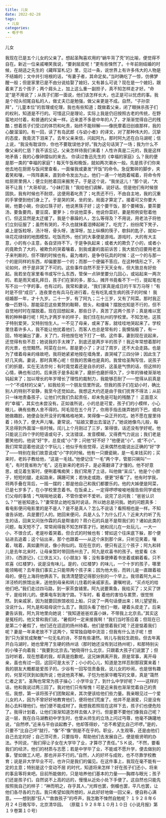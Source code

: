 ```yaml
---
title: 儿女
date: 2022-02-28
tags:
 - 儿女
categories:
 - 电子书
---
```




儿女

我现在已是五个儿女的父亲了。想起圣陶喜欢用的“蜗牛背了壳”的比喻，便觉得不自在。新近一位亲戚嘲笑我说，“要剥层皮呢！”更有些悚然了。十年前刚结婚的时候，在胡适之先生的《藏晖室札记》里，见过一条，说世界上有许多伟大的人物是不结婚的；文中并引培根的话，“有妻子者，其命定矣。”当时确吃了一惊，仿佛梦醒一般；但是家里已是不由分说给娶了媳妇，又有甚么可说？现在是一个媳妇，跟着来了五个孩子；两个肩头上，加上这么重一副担子，真不知怎样走才好。“命定”是不用说了；从孩子们那一面说，他们该怎样长大，也正是可以忧虑的事。我是个彻头彻尾自私的人，做丈夫已是勉强，做父亲更是不成。自然，“子孙崇拜”，“儿童本位”的哲理或伦理，我也有些知道；既做着父亲，闭了眼抹杀孩子们的权利，知道是不行的。可惜这只是理论，实际上我是仍旧按照古老的传统，在野蛮地对付着，和普通的父亲一样。近来差不多是中年的人了，才渐渐觉得自己的残酷；想着孩子们受过的体罚和叱责，始终不能辩解——像抚摩着旧创痕那样，我的心酸溜溜的。有一回，读了有岛武郎《与幼小者》的译文，对了那种伟大的，沉挚的态度，我竟流下泪来了。去年父亲来信，问起阿九，那时阿九还在白马湖呢；信上说，“我没有耽误你，你也不要耽误他才好。”我为这句话哭了一场；我为什么不像父亲的仁慈？我不该忘记，父亲怎样待我们来着！人性许真是二元的，我是这样地矛盾；我的心像钟摆似的来去。
你读过鲁迅先生的《幸福的家庭》么？我的便是那一类的“幸福的家庭”！每天午饭和晚饭，就如两次潮水一般。先是孩子们你来他去地在厨房与饭间里查看，一面催我或妻发“开饭”的命令。急促繁碎的脚步，夹着笑和嚷，一阵阵袭来，直到命令发出为止。他们一递一个地跑着喊着，将命令传给厨房里佣人；便立刻抢着回来搬凳子。于是这个说，“我坐这儿！”那个说，“大哥不让我！”大哥却说，“小妹打我！”我给他们调解，说好话。但是他们有时候很固执，我有时候也不耐烦，这便用着叱责了；叱责还不行，不由自主地，我的沉重的手掌便到他们身上了。于是哭的哭，坐的坐，局面才算定了。接着可又你要大碗，他要小碗，你说红筷子好，他说黑筷子好；这个要干饭，那个要稀饭，要茶要汤，要鱼要肉，要豆腐，要萝卜；你说他菜多，他说你菜好。妻是照例安慰着他们，但这显然是太迂缓了。我是个暴躁的人，怎么等得及？不用说，用老法子将他们立刻征服了；虽然有哭的，不久也就抹着泪捧起碗了。吃完了，纷纷爬下凳子，桌上是饭粒呀，汤汁呀，骨头呀，渣滓呀，加上纵横的筷子，欹斜的匙子，就如一块花花绿绿的地图模型。吃饭而外，他们的大事便是游戏。游戏时，大的有大主意，小的有小主意，各自坚持不下，于是争执起来；或者大的欺负了小的，或者小的竟欺负了大的，被欺负的哭着嚷着，到我或妻的面前诉苦；我大抵仍旧要用老法子来判断的，但不理的时候也有。最为难的，是争夺玩具的时候：这一个的与那一个的是同样的东西，却偏要那一个的；而那一个便偏不答应。在这种情形之下，不论如何，终于是非哭了不可的。这些事件自然不至于天天全有，但大致总有好些起。我若坐在家里看书或写什么东西，管保一点钟里要分几回心，或站起来一两次的。若是雨天或礼拜日，孩子们在家的多，那么，摊开书竟看不下一行，提起笔也写不出一个字的事，也有过的。我常和妻说，“我们家真是成日的千军万马呀！”有时是不但“成日”，连夜里也有兵马在进行着，在有吃乳或生病的孩子的时候！
    我结婚那一年，才十九岁。二十一岁，有了阿九；二十三岁，又有了阿菜。那时我正像一匹野马，那能容忍这些累赘的鞍鞯，辔头，和缰绳？摆脱也知是不行的，但不自觉地时时在摆脱着。现在回想起来，那些日子，真苦了这两个孩子；真是难以宽宥的种种暴行呢！阿九才两岁半的样子，我们住在杭州的学校里。不知怎地，这孩子特别爱哭，又特别怕生人。一不见了母亲，或来了客，就哇哇地哭起来了。学校里住着许多人，我不能让他扰着他们，而客人也总是常有的；我懊恼极了，有一回，特地骗出了妻，关了门，将他按在地下打了一顿。这件事，妻到现在说起来，还觉得有些不忍；她说我的手太辣了，到底还是两岁半的孩子！我近年常想着那时的光景，也觉黯然。阿菜在台州，那是更小了；才过了周岁，还不大会走路。也是为了缠着母亲的缘故吧，我将她紧紧地按在墙角里，直哭喊了三四分钟；因此生了好几天病。妻说，那时真寒心呢！但我的苦痛也是真的。我曾给圣陶写信，说孩子们的折磨，实在无法奈何；有时竟觉着还是自杀的好。这虽是气愤的话，但这样的心情，确也有过的。后来孩子是多起来了，磨折也磨折得久了，少年的锋棱渐渐地钝起来了；加以增长的年岁增长了理性的裁制力，我能够忍耐了——觉得从前真是一个“不成材的父亲”，如我给另一个朋友信里所说。但我的孩子们在幼小时，确比别人的特别不安静，我至今还觉如此。我想这大约还是由于我们抚育不得法；从前只一味地责备孩子，让他们代我们负起责任，却未免是可耻的残酷了！
    正面意义的“幸福”，其实也未尝没有。正如谁所说，小的总是可爱，孩子们的小模样，小心眼儿，确有些教人舍不得的。阿毛现在五个月了，你用手指去拨弄她的下巴，或向她做趣脸，她便会张开没牙的嘴格格地笑，笑得像一朵正开的花。她不愿在屋里待着；待久了，便大声儿嚷。妻常说，“姑娘又要出去溜达了。”她说她像鸟儿般，每天总得到外面溜一些时候。闰儿上个月刚过了三岁，笨得很，话还没有学好呢。他只能说三四个字的短语或句子，文法错误，发音模糊，又得费气力说出；我们老是要笑他的。他说“好”字，总变成“小”字；问他“好不好？”他便说“小”，或“不小”。我们常常逗着他说这个字玩儿；他似乎有些觉得，近来偶然也能说出正确的“好”字了——特别在我们故意说成“小”字的时候。他有一只搪瓷碗，是一毛来钱买的；买来时，老妈子教给他，“这是一毛钱。”他便记住“一毛”两个字，管那只碗叫“一毛”，有时竟省称为“毛”。这在新来的老妈子，是必需翻译了才懂的。他不好意思，或见着生客时，便咧着嘴痴笑；我们常用了土话，叫他做“呆瓜”。他是个小胖子，短短的腿，走起路来，蹒跚可笑；若快走或跑，便更“好看”了。他有时学我，将两手叠在背后，一摇一摆的；那是他自己和我们都要乐的。他的大姊便是阿菜，已是七岁多了，在小学校里念着书。在饭桌上，一定得啰啰唆唆地报告些同学或他们父母的事情；气喘喘地说着，不管你爱听不爱听。说完了总问我：“爸爸认识么？”“爸爸知道么？”妻常禁止她吃饭时说话，所以她总是问我。她的问题真多：看电影便问电影里的是不是人？是不是真人？怎么不说话？看照相也是一样。不知谁告诉她，兵是要打人的。她回来便问，兵是人么？为什么打人？近来大约听了先生的话，回来又问张作霖的兵是帮谁的？蒋介石的兵是不是帮我们的？诸如此类的问题，每天短不了，常常闹得我不知怎样答才行。她和闰儿在一处玩儿，一大一小，不很合式，老是吵着哭着。但合式的时候也有：臂如这个往床底下躲，那个便钻进去追着；这个钻出来，那个也跟着——从这个床到那个床，只听见笑着，嚷着，喘着，真如妻所说，像小狗似的。现在在京的，便只有这三个孩子；阿九和转儿是去年北来时，让母亲暂时带回扬州去了。阿九是欢喜书的孩子。他爱看《水浒》，《西游记》，《三侠五义》，《小朋友》等；没有事便捧着书坐着或躺着看。只不欢喜《红楼梦》，说是没有味儿。是的，《红楼梦》的味儿，一个十岁的孩子，哪里能领略呢？去年我们事实上只能带两个孩子来；因为他大些，而转儿是一直跟着祖母的，便在上海将他俩丢下。我清清楚楚记得那分别的一个早上。我领着阿九从二洋泾桥的旅馆出来，送他到母亲和转儿住着的亲戚家去。妻嘱咐说，“买点吃的给他们吧。”我们走过四马路，到一家茶食铺里。阿九说要熏鱼，我给买了；又买了饼干，是给转儿的。便乘电车到海宁路。下车时，看
着他的害怕与累赘，很觉恻然。到亲戚家，因为就要回旅馆收拾上船，只说了一两句话便出来；转儿望望我，没说什么，阿九是和祖母说什么去了。我回头看了他们一眼，硬着头皮走了。后来妻告诉我，阿九背地里向她说：“我知道爸爸欢喜小妹，不带我上北京去。”其实这是冤枉的。他又曾和我们说，“暑假时一定来接我啊！”我们当时答应着；但现在已是第二个暑假了，他们还在迢迢的扬州待着。他们是恨着我们呢？还是惦着我们呢？妻是一年来老放不下这两个，常常独自暗中流泪；但我有什么法子呢！想到“只为家贫成聚散”一句无名的诗，不禁有些凄然。转儿与我较生疏些。但去年离开白马湖时，她也曾用了生硬的扬州话（那时她还没有到过扬州呢），和那特别尖的小嗓子向着我：“我要到北京去。”她晓得什么北京，只跟着大孩子们说罢了；但当时听着，现在想着的我，却真是抱歉呢。这兄妹俩离开我，原是常事，离开母亲，虽也有过一回，这回可是太长了；小小的心儿，知道是怎样忍耐那寂寞来着！
    我的朋友大概都是爱孩子的。少谷有一回写信责备我，说儿女的吵闹，也是很有趣的，何至可厌到如我所说；他说他真不解。子恺为他家华瞻写的文章，真是“蔼然仁者之言”。圣陶也常常为孩子操心：小学毕业了，到什么中学好呢？——这样的话，他和我说过两三回了。我对他们只有惭愧！可是近来我也渐渐觉着自己的责任。我想，第一该将孩子们团聚起来，其次便该给他们些力量。我亲眼见过一个爱儿女的人，因为不曾好好地教育他们，便将他们荒废了。他并不是溺爱，只是没有耐心去料理他们，他们便不能成材了。我想我若照现在这样下去，孩子们也便危险了。我得计划着，让他们渐渐知道怎样去做人才行。但是要不要他们像我自己呢？这一层，我在白马湖教初中学生时，也曾从师生的立场上问过丏尊，他毫不踌躇地说，“自然啰。”近来与平伯谈起教子，他却答得妙，“总不希望比自己坏啰。”是的，只要不“比自己坏”就行，“像”不“像”倒是不在乎的。职业，人生观等，还是由他们自己去定的好；自己顶可贵，只要指导，帮助他们去发展自己，便是极贤明的办法。予同说，“我们得让子女在大学毕了业，才算尽了责任。”ＳＫ说，“不然，要看我们的经济，他们的材质与志愿；若是中学毕了业，不能或不愿升学，便去做别的事，譬如做工人吧，那也并非不行的。”自然，人的好坏与成败，也不尽靠学校教育；说是非大学毕业不可，也许只是我们的偏见。在这件事上，我现在毫不能有一定的主意；特别是这个变动不居
的时代，知道将来怎样？好在孩子们还小，将来的事且等将来吧。目前所能做的，只是培养他们基本的力量——胸襟与眼光；孩子们还是孩子们，自然说不上高的远的，慢慢从近处小处下手便了。这自然也只能先按照我自己的样子：“神而明之，存乎其人，”光辉也罢，倒楣也罢，平凡也罢，让他们各尽各的力去。我只希望如我所想的，从此好好地做一回父亲，便自称心满意。——想到那“狂人”“救救孩子”的呼声，我怎敢不悚然自勉呢？
１９２８年６月２４日晚写毕，北京清华园。
（原载１９２８年１０月１０日《小说月报》第１９卷第１０号）